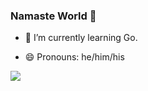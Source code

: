 ### Namaste World 🙏

<!-- - 🔭 I’m currently working on ... -->
- 🌱 I’m currently learning Go.
<!-- - 👯 I’m looking to collaborate on ... -->
<!-- - 🤔 I’m looking for help with ... -->
<!-- - 💬 Ask me about ... -->
<!-- - 📫 How to reach me: Search for tech_nerd_69 (Twitter) -->
- 😄 Pronouns: he/him/his
<!-- - ⚡ Fun fact: ... -->

<img src = "https://github-readme-stats.vercel.app/api?username=chandMessi10&count_private=true&&show_icons=true&title_color=6e9a44&icon_color=bad072&text_color=d5e2ed&bg_color=023026">

<!-- <img src = "https://github-readme-stats.vercel.app/api/top-langs/?username=chandMessi10&show_icons=true&theme=radical&custom_title=Languages&"> -->
